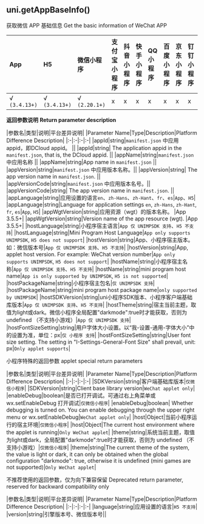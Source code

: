 ## uni.getAppBaseInfo()

获取微信 APP 基础信息
Get the basic information of WeChat APP

|App|H5|微信小程序|支付宝小程序|抖音小程序|快手小程序|QQ小程序|百度小程序|京东小程序|钉钉小程序|飞书小程序|
|:-|:-|:-|:-|:-|:-|:-|:-|:-|:-|:-|
|√ `(3.4.13+)`|√ `(3.4.13+)`|√ `(2.20.1+)`|x|x|x|x|x|x|x|x|

<!-- UNIAPPAPIJSON.getAppBaseInfo.compatibility -->

**返回参数说明**
**Return parameter description**

|参数名|类型|说明|平台差异说明|
|Parameter Name|Type|Description|Platform Difference Description|
|:-|:-|:-|:-|
|appId|string|`manifest.json` 中应用appid，即DCloud appid。	||
|appId|string| The application appid in the `manifest.json`, that is, the DCloud appid. ||
|appName|string|`manifest.json` 中应用名称	||
|appName|string|App name in `manifest.json` ||
|appVersion|string|`manifest.json` 中应用版本名称。||
|appVersion|string| The app version name in `manifest.json`. ||
|appVersionCode|string|`manifest.json` 中应用版本名号。||
|appVersionCode|string| The app version name in `manifest.json`. ||
|appLanguage|string|应用设置的语言`en`、`zh-Hans`、`zh-Hant`、`fr`、`es`|`App`、`H5`|
|appLanguage|string|Language for application settings `en`, `zh-Hans`, `zh-Hant`, `fr`, `es`|`App`, `H5`|
|appWgtVersion|string|应用资源（wgt）的版本名称。	|App 3.5.5+|
|appWgtVersion|string|Version name of the app resource (wgt). |App 3.5.5+|
|hostLanguage|string|小程序宿主语言|`App 仅 UNIMPSDK 支持`、`H5 不支持`|
|hostLanguage|string|Mini Program Host Language|`App only supports UNIMPSDK`, `H5 does not support`|
|hostVersion|string|App、小程序宿主版本。如：微信版本号|`App 仅 UNIMPSDK 支持`、`H5 不支持`|
|hostVersion|string|App, applet host version. For example: WeChat version number|`App only supports UNIMPSDK`, `H5 does not support`|
|hostName|string|小程序宿主名称|`App 仅 UNIMPSDK 支持`、`H5 不支持`|
|hostName|string|mini program host name|`App is only supported by UNIMPSDK`, `H5 is not supported`|
|hostPackageName|string|小程序宿主包名|`仅 UNIMPSDK 支持`|
|hostPackageName|string|mini program host package name|`only supported by UNIMPSDK`|
|hostSDKVersion|string|uni小程序SDK版本、小程序客户端基础库版本|`App 仅 UNIMPSDK 支持`、`H5 不支持`|
|hostTheme|string|宿主当前主题，取值为light或dark。微信小程序全局配置"darkmode":true时才能获取，否则为 undefined （不支持小游戏）|`App 仅 UNIMPSDK 支持`|
|hostFontSizeSetting|string|用户字体大小设置。以“我-设置-通用-字体大小”中的设置为准，单位：px|`仅 小程序 支持`|
|hostFontSizeSetting|string|User font size setting. The setting in "I-Settings-General-Font Size" shall prevail, unit: px|`Only applet supports`|

小程序特殊的返回参数
applet special return parameters

|参数名|类型|说明|平台差异说明|
|Parameter Name|Type|Description|Platform Difference Description|
|:-|:-|:-|:-|
|SDKVersion|string|客户端基础库版本|`仅微信小程序`|
|SDKVersion|string|Client base library version|`WeChat applet only`|
|enableDebug|boolean|是否已打开调试。可通过右上角菜单或 wx.setEnableDebug 打开调试|`仅微信小程序`|
|enableDebug|boolean| Whether debugging is turned on. You can enable debugging through the upper right menu or wx.setEnableDebug|`WeChat applet only`|
|host|Object|当前小程序运行的宿主环境|`仅微信小程序`|
|host|Object|The current host environment where the applet is running|`Only WeChat applet`|
|theme|string|系统当前主题，取值为light或dark，全局配置"darkmode":true时才能获取，否则为 undefined （不支持小游戏）|`仅微信小程序`|
|theme|string|The current theme of the system, the value is light or dark, it can only be obtained when the global configuration "darkmode": true, otherwise it is undefined (mini games are not supported)|`Only WeChat applet`|

不推荐使用的返回参数，仅为向下兼容保留
Deprecated return parameter, reserved for backward compatibility only

|参数名|类型|说明|平台差异说明|
|Parameter Name|Type|Description|Platform Difference Description|
|:-|:-|:-|:-|
|language|string|应用设置的语言|`H5 不支持`|
|version|string|引擎版本号、微信版本号||

<!-- UNIAPPAPIJSON.getAppBaseInfo.returnValue -->
